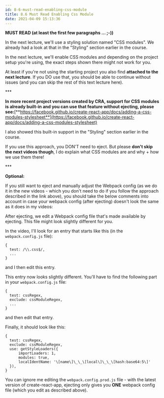 ```yaml
---
id: 8-6-must-read-enabling-css-module
title: 8.6 Must Read Enabling Css Module
date: 2021-04-09 15:13:36
---
```


**MUST READ (at least the first few paragraphs ... ;-))**

In the next lecture, we'll use a styling solution named "CSS modules". We already had a look at that in the "Styling" section earlier in the course.

In the next lecture, we'll enable CSS modules and depending on the project setup you're using, the exact steps shown there might not work for you.

At least if you're not using the starting project you also find **attached to the next lecture**. If you DO use that, you should be able to continue without issues (and you can skip the rest of this text lecture here).

\*\*\*

**In more recent project versions created by CRA, support for CSS modules is already built-in and you can use that feature without ejecting, please see:**[**https://facebook.github.io/create-react-app/docs/adding-a-css-modules-stylesheet**](https://facebook.github.io/create-react-app/docs/adding-a-css-modules-stylesheet)

I also showed this built-in support in the "Styling" section earlier in the course.

If you use this approach, you DON'T need to eject. But please **don't skip the next videos though**, I do explain what CSS modules are and why + how we use them there!

\*\*\*

**Optional:**

If you still want to eject and manually adjust the Webpack config (as we do it in the new videos - which you don't need to do if you follow the approach described in the link above), you should take the below comments into account in case your webpack config (after ejecting) doesn't look the same as it does in my videos:

After ejecting, we edit a Webpack config file that's made available by ejecting. This file might look slightly different for you.

In the video, I'll look for an entry that starts like this (in the `webpack.config.js` file):

```
{
  test: /\\.css$/,
  ...
}
```

and I then edit this entry.

This entry now looks slightly different. You'll have to find the following part in your `webpack.config.js` file:

```
{
  test: cssRegex,
  exclude: cssModuleRegex,
  ...
}
```

and then edit that entry.

Finally, it should look like this:

```
{
  test: cssRegex,
  exclude: cssModuleRegex,
  use: getStyleLoaders({
      importLoaders: 1,
      modules: true,
      localIdentName: '\[name\]\_\_\[local\]\_\_\[hash:base64:5\]'
  }),
}
```

You can ignore me editing the `webpack.config.prod.js` file - with the latest version of create-react-app, ejecting only gives you **ONE** webpack config file (which you edit as described above).
